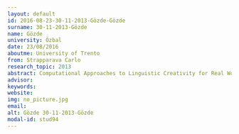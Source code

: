 ```yaml
---
layout: default 
id: 2016-08-23-30-11-2013-Gözde-Gözde
surname: 30-11-2013-Gözde
name: Gözde
university: Özbal
date: 23/08/2016
aboutme: University of Trento
from: Strapparava Carlo
research_topic: 2013
abstract: Computational Approaches to Linguistic Creativity for Real World Applications
advisor: 
keywords: 
website: 
img: no_picture.jpg
email: 
alt: Gözde 30-11-2013-Gözde
modal-id: stud94
---
```

